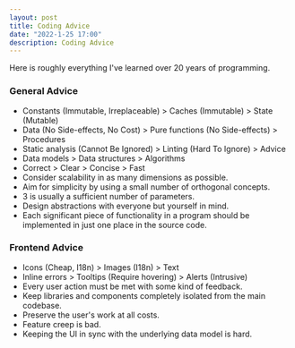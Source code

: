 ```yaml
---
layout: post
title: Coding Advice
date: "2022-1-25 17:00"
description: Coding Advice
---
```


Here is roughly everything I've learned over 20 years of programming.

### General Advice
- Constants (Immutable, Irreplaceable) > Caches (Immutable) > State (Mutable)
- Data (No Side-effects, No Cost) > Pure functions (No Side-effects) > Procedures
- Static analysis (Cannot Be Ignored) > Linting (Hard To Ignore) > Advice
- Data models > Data structures > Algorithms
- Correct > Clear > Concise > Fast
- Consider scalability in as many dimensions as possible.
- Aim for simplicity by using a small number of orthogonal concepts.
- 3 is usually a sufficient number of parameters.
- Design abstractions with everyone but yourself in mind.
- Each significant piece of functionality in a program should be implemented in just one place in the source code.

### Frontend Advice
- Icons (Cheap, I18n) > Images (I18n) > Text
- Inline errors > Tooltips (Require hovering) > Alerts (Intrusive)
- Every user action must be met with some kind of feedback.
- Keep libraries and components completely isolated from the main codebase.
- Preserve the user's work at all costs.
- Feature creep is bad.
- Keeping the UI in sync with the underlying data model is hard.
